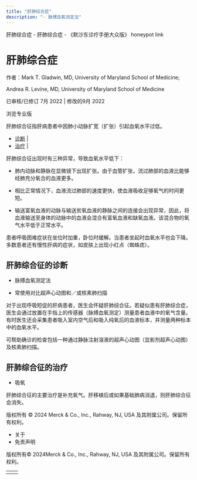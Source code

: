 ```yaml
---
title: "肝肺综合症"
description: "- 脉搏血氧测定法"
---
```


﻿肝肺综合症 \- 肝肺综合症 \- 《默沙东诊疗手册大众版》 honeypot link

# 肝肺综合症

作者：Mark T. Gladwin, MD, University of Maryland School of Medicine;

Andrea R. Levine, MD, University of Maryland School of Medicine

已审核/已修订 7月 2022 \| 修改的9月 2022

浏览专业版

肝肺综合征指肝病患者中因肺小动脉扩宽（扩张）引起血氧水平过低。

- [诊断](#诊断_v12777383_zh) \|
- [治疗](#治疗_v12777392_zh) \|

肝肺综合征出现时有三种异常，导致血氧水平低下：

- 肺内动脉和静脉在显微镜下出现扩张。由于血管扩张，流过肺部的血液比能够经肺充分氧合的血液更多。

- 相比正常情况下，血液流过肺部的速度更快，使血液吸收足够氧气的时间更短。

- 输送富氧血液的动脉与输送贫氧血液的静脉之间的连接会出现异常，因此，将血液输送至身体的动脉中的血液会混合有富氧血液和缺氧血液。该混合物的氧气水平低于正常水平。


患者呼吸困难症状在坐位时加重，卧位时缓解。当患者坐起时血氧水平也会下降。多数患者还有慢性肝病的症状，如皮肤上出现小红点（蜘蛛痣）。

## 肝肺综合征的诊断

- 脉搏血氧测定法

- 常使用对比超声心动图和／或核素肺扫描


对于出现呼吸短促的肝病患者，医生会怀疑肝肺综合征。若疑似患有肝肺综合症，医生会通过放置在手指上的传感器（脉搏血氧测定）测量患者血液中的氧气含量。有时医生还会采集患者吸入室内空气后和吸入纯氧后的血液标本，并测量两种标本中的血氧水平。

可帮助确诊的检查包括一种通过静脉注射溶液的超声心动图（显影剂超声心动图）及核素肺扫描。

## 肝肺综合征的治疗

- 吸氧


肝肺综合征的主要治疗是补充氧气。肝移植后或如果基础肺病消退，则肝肺综合征会消失。



版权所有 © 2024
Merck & Co., Inc., Rahway, NJ, USA 及其附属公司。保留所有权利。

- 关于
- 免责声明

版权所有© 2024Merck & Co., Inc., Rahway, NJ, USA 及其附属公司。保留所有权利。

|     |     |
| --- | --- |
|  |  |